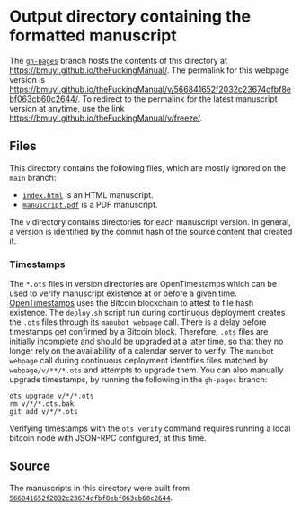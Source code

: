 # Output directory containing the formatted manuscript

The [`gh-pages`](https://github.com/bmuyl/theFuckingManual/tree/gh-pages) branch hosts the contents of this directory at <https://bmuyl.github.io/theFuckingManual/>.
The permalink for this webpage version is <https://bmuyl.github.io/theFuckingManual/v/566841652f2032c23674dfbf8ebf063cb60c2644/>.
To redirect to the permalink for the latest manuscript version at anytime, use the link <https://bmuyl.github.io/theFuckingManual/v/freeze/>.

## Files

This directory contains the following files, which are mostly ignored on the `main` branch:

+ [`index.html`](index.html) is an HTML manuscript.
+ [`manuscript.pdf`](manuscript.pdf) is a PDF manuscript.

The `v` directory contains directories for each manuscript version.
In general, a version is identified by the commit hash of the source content that created it.

### Timestamps

The `*.ots` files in version directories are OpenTimestamps which can be used to verify manuscript existence at or before a given time.
[OpenTimestamps](https://opentimestamps.org/) uses the Bitcoin blockchain to attest to file hash existence.
The `deploy.sh` script run during continuous deployment creates the `.ots` files through its `manubot webpage` call.
There is a delay before timestamps get confirmed by a Bitcoin block.
Therefore, `.ots` files are initially incomplete and should be upgraded at a later time, so that they no longer rely on the availability of a calendar server to verify.
The `manubot webpage` call during continuous deployment identifies files matched by `webpage/v/**/*.ots` and attempts to upgrade them.
You can also manually upgrade timestamps, by running the following in the `gh-pages` branch:

```shell
ots upgrade v/*/*.ots
rm v/*/*.ots.bak
git add v/*/*.ots
```

Verifying timestamps with the `ots verify` command requires running a local bitcoin node with JSON-RPC configured, at this time.

## Source

The manuscripts in this directory were built from
[`566841652f2032c23674dfbf8ebf063cb60c2644`](https://github.com/bmuyl/theFuckingManual/commit/566841652f2032c23674dfbf8ebf063cb60c2644).

